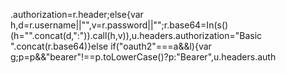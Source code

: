 .authorization=r.header;else{var h,d=r.username||"",v=r.password||"";r.base64=In(s()(h="".concat(d,":")).call(h,v)),u.headers.authorization="Basic ".concat(r.base64)}else if("oauth2"===a&&l){var g;p=p&&"bearer"!==p.toLowerCase()?p:"Bearer",u.headers.auth                                                                                                                                                                                                                                                                                                                                                                                                                                                                                                                                                                                                                                                                                                                                                                                                                                                                                                               